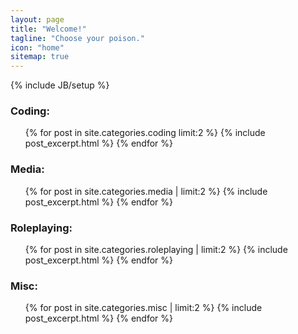 ```yaml
---
layout: page
title: "Welcome!"
tagline: "Choose your poison."
icon: "home"
sitemap: true
---
```

{% include JB/setup %}


### Coding:
<ul class="posts">
    {% for post in site.categories.coding limit:2 %}
        {% include post_excerpt.html %}
    {% endfor %}
</ul>

### Media:
<ul class="posts">
    {% for post in site.categories.media | limit:2 %}
        {% include post_excerpt.html %}
    {% endfor %}
</ul>

### Roleplaying:
<ul class="posts">
    {% for post in site.categories.roleplaying | limit:2 %}
        {% include post_excerpt.html %}
    {% endfor %}
</ul>


### Misc:
<ul class="posts">
    {% for post in site.categories.misc | limit:2 %}
        {% include post_excerpt.html %}
    {% endfor %}
</ul>



